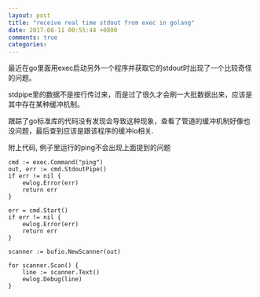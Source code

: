 ```yaml
---
layout: post
title: "receive real time stdout from exec in golang"
date: 2017-08-11 00:55:44 +0800
comments: true
categories:
---
```


最近在go里面用exec启动另外一个程序并获取它的stdout时出现了一个比较奇怪的问题。

stdpipe里的数据不是按行传过来，而是过了很久才会刷一大批数据出来，应该是其中存在某种缓冲机制。

跟踪了go标准库的代码没有发现会导致这种现象，查看了管道的缓冲机制好像也没问题，最后查到应该是跟该程序的缓冲io相关.

附上代码, 例子里运行的ping不会出现上面提到的问题
```
cmd := exec.Command("ping")
out, err := cmd.StdoutPipe()
if err != nil {
    ewlog.Error(err)
    return err
}

err = cmd.Start()
if err != nil {
    ewlog.Error(err)
    return err
}

scanner := bufio.NewScanner(out)

for scanner.Scan() {
    line := scanner.Text()
    ewlog.Debug(line)
}
```
